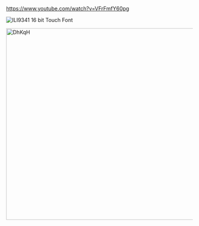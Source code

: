 
https://www.youtube.com/watch?v=VFrFmfY60pg

![ILI9341 16 bit Touch Font](https://github.com/offpic/ILI9341-16-BIT-FONT-TOUCH-RASPBERRY-PI-PICO/assets/31142397/679b90cd-d1d1-4c10-8004-fa663b9fc5cd)

<img width="518" alt="DhKqH" src="https://github.com/offpic/ILI9341-16-BIT-FONT-TOUCH-RASPBERRY-PI-PICO/assets/31142397/e8a66cd0-2e40-45e2-9f77-412eec67ddf0">
